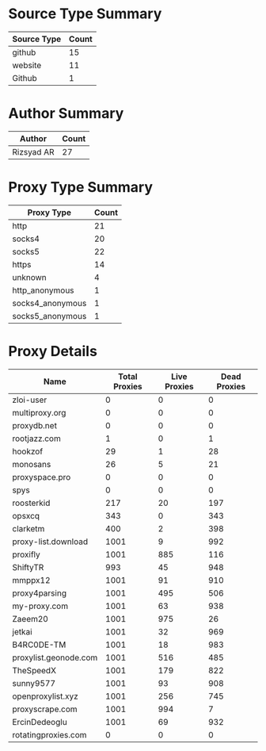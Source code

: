 # Source Type Summary

| Source Type | Count |
|-------------|-------|
| github | 15 |
| website | 11 |
| Github | 1 |


# Author Summary

| Author | Count |
|--------|-------|
| Rizsyad AR | 27 |


# Proxy Type Summary

| Proxy Type | Count |
|------------|-------|
| http | 21 |
| socks4 | 20 |
| socks5 | 22 |
| https | 14 |
| unknown | 4 |
| http_anonymous | 1 |
| socks4_anonymous | 1 |
| socks5_anonymous | 1 |


# Proxy Details

| Name | Total Proxies | Live Proxies | Dead Proxies |
|------|---------------|--------------|---------------|
| zloi-user | 0 | 0 | 0 |
| multiproxy.org | 0 | 0 | 0 |
| proxydb.net | 0 | 0 | 0 |
| rootjazz.com | 1 | 0 | 1 |
| hookzof | 29 | 1 | 28 |
| monosans | 26 | 5 | 21 |
| proxyspace.pro | 0 | 0 | 0 |
| spys | 0 | 0 | 0 |
| roosterkid | 217 | 20 | 197 |
| opsxcq | 343 | 0 | 343 |
| clarketm | 400 | 2 | 398 |
| proxy-list.download | 1001 | 9 | 992 |
| proxifly | 1001 | 885 | 116 |
| ShiftyTR | 993 | 45 | 948 |
| mmppx12 | 1001 | 91 | 910 |
| proxy4parsing | 1001 | 495 | 506 |
| my-proxy.com | 1001 | 63 | 938 |
| Zaeem20 | 1001 | 975 | 26 |
| jetkai | 1001 | 32 | 969 |
| B4RC0DE-TM | 1001 | 18 | 983 |
| proxylist.geonode.com | 1001 | 516 | 485 |
| TheSpeedX | 1001 | 179 | 822 |
| sunny9577 | 1001 | 93 | 908 |
| openproxylist.xyz | 1001 | 256 | 745 |
| proxyscrape.com | 1001 | 994 | 7 |
| ErcinDedeoglu | 1001 | 69 | 932 |
| rotatingproxies.com | 0 | 0 | 0 |
